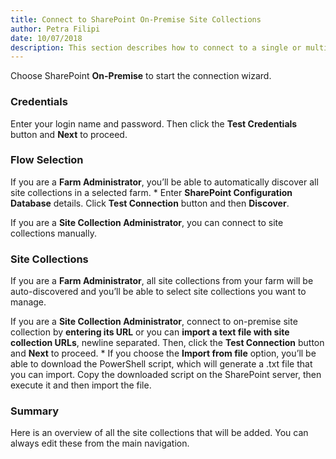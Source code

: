 ```yaml
---  
title: Connect to SharePoint On-Premise Site Collections
author: Petra Filipi 
date: 10/07/2018 
description: This section describes how to connect to a single or multiple SharePoint On-Premise site collections from SysKit Security Manager.
--- 
```

Choose SharePoint __On-Premise__ to start the connection wizard.

### Credentials
Enter your login name and password. Then click the __Test Credentials__ button and __Next__ to proceed.

### Flow Selection
If you are a __Farm Administrator__, you’ll be able to automatically discover all site collections in a selected farm.
	* Enter __SharePoint Configuration Database__ details. Click __Test Connection__ button and then __Discover__.

If you are a __Site Collection Administrator__, you can connect to site collections manually.

### Site Collections
If you are a __Farm Administrator__, all site collections from your farm will be auto-discovered and you’ll be able to select site collections you want to manage.

If you are a __Site Collection Administrator__, connect to on-premise site collection by __entering its URL__ or you can __import a text file with site collection URLs__, newline separated. Then, click the __Test Connection__ button and __Next__ to proceed.
	* If you choose the __Import from file__ option, you’ll be able to download the PowerShell script, which will generate a .txt file that you can import. Copy the downloaded script on the SharePoint server, then execute it and then import the file.

### Summary
Here is an overview of all the site collections that will be added. You can always edit these from the main navigation.
